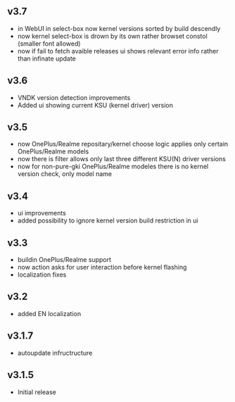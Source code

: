 ## v3.7
- in WebUI in select-box now kernel versions sorted by build descendly
- now kernel select-box is drown by its own rather browset constol (smaller font allowed)
- now if fail to fetch avaible releases ui shows relevant error info rather than infinate update
## v3.6
- VNDK version detection improvements
- Added ui showing current KSU (kernel driver) version
## v3.5
- now OnePlus/Realme repositary/kernel choose logic applies only certain OnePlus/Realme models
- now there is filter allows only last three different KSU(N) driver versions
- now for non-pure-gki OnePlus/Realme modeles there is no kernel version check, only model name
## v3.4
- ui improvements
- added possibility to ignore kernel version build restriction in ui
## v3.3
- buildin OnePlus/Realme support
- now action asks for user interaction before kernel flashing
- localization fixes
## v3.2
- added EN localization
## v3.1.7
- autoupdate infructructure
## v3.1.5 
- Initial release